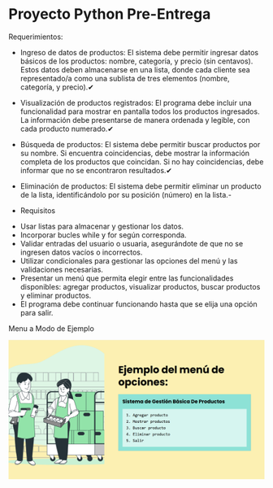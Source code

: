 # Proyecto Python Pre-Entrega

Requerimientos:

- Ingreso de datos de productos: El sistema debe permitir ingresar datos básicos de los productos: nombre, categoría, y precio (sin centavos). 
Estos datos deben almacenarse en una lista, donde cada cliente sea representado/a como una sublista de tres elementos (nombre, categoría, y precio).✔

- Visualización de productos registrados: El programa debe incluir una funcionalidad para mostrar en pantalla todos los productos ingresados. La información debe presentarse de manera ordenada y legible, con cada producto numerado.✔

- Búsqueda de productos: El sistema debe permitir buscar productos por su nombre. Si encuentra coincidencias, debe mostrar la información completa de los productos que coincidan. Si no hay coincidencias, debe informar que no se encontraron resultados.✔

- Eliminación de productos: El sistema debe permitir eliminar un producto de la lista, identificándolo por su posición (número) en la lista.- 

- Requisitos

* Usar listas para almacenar y gestionar los datos. 
* Incorporar bucles while y for según corresponda. 
* Validar entradas del usuario o usuaria, asegurándote de que no se ingresen datos vacíos o incorrectos.
* Utilizar condicionales para gestionar las opciones del menú y las validaciones necesarias.
* Presentar un menú que permita elegir entre las funcionalidades disponibles: agregar productos, visualizar productos, buscar productos y 
eliminar productos.
* El programa debe continuar funcionando hasta que se elija una opción para salir.

Menu a Modo de Ejemplo

![Ejemple de Menu](/img/image.png)